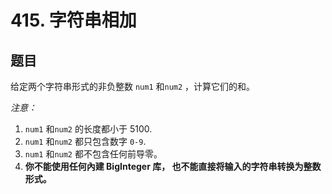 # 415. 字符串相加

## 题目

给定两个字符串形式的非负整数 `num1` 和`num2` ，计算它们的和。

*注意：*

1. `num1` 和`num2` 的长度都小于 5100.
2. `num1` 和`num2` 都只包含数字 `0-9`.
3. `num1` 和`num2` 都不包含任何前导零。
4. **你不能使用任何內建 BigInteger 库， 也不能直接将输入的字符串转换为整数形式。**